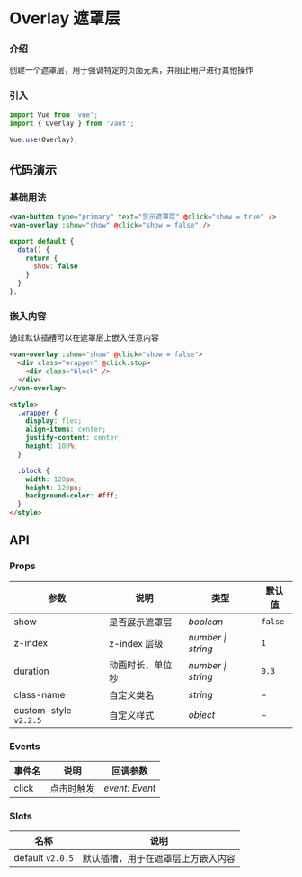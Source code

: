 # Overlay 遮罩层

### 介绍

创建一个遮罩层，用于强调特定的页面元素，并阻止用户进行其他操作

### 引入

```js
import Vue from 'vue';
import { Overlay } from 'vant';

Vue.use(Overlay);
```

## 代码演示

### 基础用法

```html
<van-button type="primary" text="显示遮罩层" @click="show = true" />
<van-overlay :show="show" @click="show = false" />
```

```js
export default {
  data() {
    return {
      show: false
    }
  }
},
```

### 嵌入内容

通过默认插槽可以在遮罩层上嵌入任意内容

```html
<van-overlay :show="show" @click="show = false">
  <div class="wrapper" @click.stop>
    <div class="block" />
  </div>
</van-overlay>

<style>
  .wrapper {
    display: flex;
    align-items: center;
    justify-content: center;
    height: 100%;
  }

  .block {
    width: 120px;
    height: 120px;
    background-color: #fff;
  }
</style>
```

## API

### Props

| 参数                  | 说明             | 类型               | 默认值  |
| --------------------- | ---------------- | ------------------ | ------- |
| show                  | 是否展示遮罩层   | _boolean_          | `false` |
| z-index               | z-index 层级     | _number \| string_ | `1`     |
| duration              | 动画时长，单位秒 | _number \| string_ | `0.3`   |
| class-name            | 自定义类名       | _string_           | -       |
| custom-style `v2.2.5` | 自定义样式       | _object_           | -       |

### Events

| 事件名 | 说明       | 回调参数       |
| ------ | ---------- | -------------- |
| click  | 点击时触发 | _event: Event_ |

### Slots

| 名称             | 说明                               |
| ---------------- | ---------------------------------- |
| default `v2.0.5` | 默认插槽，用于在遮罩层上方嵌入内容 |

